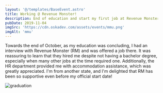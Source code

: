```yaml
---
layout: '@/templates/BaseEvent.astro'
title: Working @ Revenue Monster!
description: End of education and start my first job at Revenue Monster as FullStack Developer!
pubDate: 2019-11-04
imgSrc: 'https://cdn.oskadev.com/assets/events/mmu.png'
imgAlt: 'mmu'
---
```


Towards the end of October, as my education was concluding, I had an interview with Revenue Monster (RM) and was offered a job there. It was reassuring to learn that they hired me despite not having a bachelor degree, especially when many other jobs at the time required one. Additionally, the HR department provided me with accommodation assistance, which was greatly appreciated. I'm from another state, and I'm delighted that RM has been so supportive even before my official start date!

![graduation](/assets/events/graduation.jpeg)